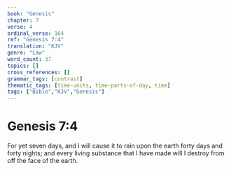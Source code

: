 ```yaml
---
book: "Genesis"
chapter: 7
verse: 4
ordinal_verse: 164
ref: "Genesis 7:4"
translation: "KJV"
genre: "Law"
word_count: 37
topics: []
cross_references: []
grammar_tags: [contrast]
thematic_tags: [time-units, time-parts-of-day, time]
tags: ["Bible","KJV","Genesis"]
---
```


# Genesis 7:4

For yet seven days, and I will cause it to rain upon the earth forty days and forty nights; and every living substance that I have made will I destroy from off the face of the earth.
